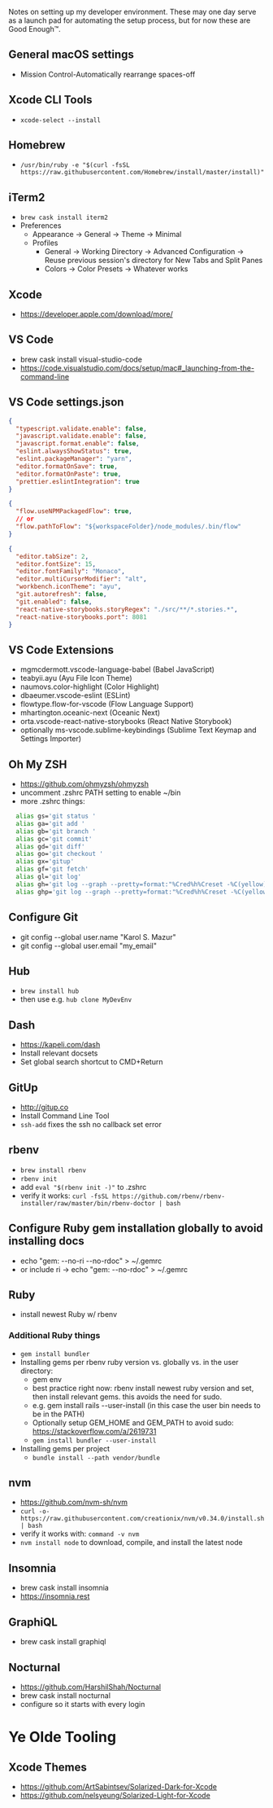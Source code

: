 Notes on setting up my developer environment. These may one day serve as a launch pad for automating the setup process, but for now these are Good Enough™.

## General macOS settings

- Mission Control-Automatically rearrange spaces-off

## Xcode CLI Tools

- `xcode-select --install`

## Homebrew

- `/usr/bin/ruby -e "$(curl -fsSL https://raw.githubusercontent.com/Homebrew/install/master/install)"`

## iTerm2

- `brew cask install iterm2`
- Preferences
  - Appearance -> General -> Theme -> Minimal
  - Profiles
    - General -> Working Directory -> Advanced Configuration -> Reuse previous session's directory for New Tabs and Split Panes
    - Colors -> Color Presets -> Whatever works

## Xcode

- https://developer.apple.com/download/more/

## VS Code

- brew cask install visual-studio-code
- https://code.visualstudio.com/docs/setup/mac#_launching-from-the-command-line

## VS Code settings.json

```json
{
  "typescript.validate.enable": false,
  "javascript.validate.enable": false,
  "javascript.format.enable": false,
  "eslint.alwaysShowStatus": true,
  "eslint.packageManager": "yarn",
  "editor.formatOnSave": true,
  "editor.formatOnPaste": true,
  "prettier.eslintIntegration": true
}
```

```json
{
  "flow.useNPMPackagedFlow": true,
  // or
  "flow.pathToFlow": "${workspaceFolder}/node_modules/.bin/flow"
}
```

```json
{
  "editor.tabSize": 2,
  "editor.fontSize": 15,
  "editor.fontFamily": "Monaco",
  "editor.multiCursorModifier": "alt",
  "workbench.iconTheme": "ayu",
  "git.autorefresh": false,
  "git.enabled": false,
  "react-native-storybooks.storyRegex": "./src/**/*.stories.*",
  "react-native-storybooks.port": 8081
}
```

## VS Code Extensions

- mgmcdermott.vscode-language-babel (Babel JavaScript)
- teabyii.ayu (Ayu File Icon Theme)
- naumovs.color-highlight (Color Highlight)
- dbaeumer.vscode-eslint (ESLint)
- flowtype.flow-for-vscode (Flow Language Support)
- mhartington.oceanic-next (Oceanic Next)
- orta.vscode-react-native-storybooks (React Native Storybook)
- optionally ms-vscode.sublime-keybindings (Sublime Text Keymap and Settings Importer)

## Oh My ZSH

- https://github.com/ohmyzsh/ohmyzsh
- uncomment .zshrc PATH setting to enable ~/bin
- more .zshrc things:

```sh
  alias gs='git status '
  alias ga='git add '
  alias gb='git branch '
  alias gc='git commit'
  alias gd='git diff'
  alias go='git checkout '
  alias gx='gitup'
  alias gf='git fetch'
  alias gl='git log'
  alias gh='git log --graph --pretty=format:"%Cred%h%Creset -%C(yellow)%d%Creset %s %Cgreen(%cr) %C(bold blue)<%an>%Creset" --abbrev-commit --date=relative'
  alias ghp='git log --graph --pretty=format:"%Cred%h%Creset -%C(yellow)%d%Creset %s %Cgreen(%cr) %C(bold blue)<%an>%Creset" --abbrev-commit --date=relative -p'
```

## Configure Git

- git config --global user.name "Karol S. Mazur"
- git config --global user.email "my_email"

## Hub

- `brew install hub`
- then use e.g. `hub clone MyDevEnv`

## Dash

- https://kapeli.com/dash
- Install relevant docsets
- Set global search shortcut to CMD+Return

## GitUp

- http://gitup.co
- Install Command Line Tool
- `ssh-add` fixes the ssh no callback set error

## rbenv

- `brew install rbenv`
- `rbenv init`
- add `eval "$(rbenv init -)"` to .zshrc
- verify it works: `curl -fsSL https://github.com/rbenv/rbenv-installer/raw/master/bin/rbenv-doctor | bash`

## Configure Ruby gem installation globally to avoid installing docs

- echo "gem: --no-ri --no-rdoc" > ~/.gemrc
- or include ri -> echo "gem: --no-rdoc" > ~/.gemrc

## Ruby

- install newest Ruby w/ rbenv

### Additional Ruby things

- `gem install bundler`
- Installing gems per rbenv ruby version vs. globally vs. in the user directory:
  - gem env
  - best practice right now: rbenv install newest ruby version and set, then install relevant gems. this avoids the need for sudo.
  - e.g. gem install rails --user-install (in this case the user bin needs to be in the PATH)
  - Optionally setup GEM_HOME and GEM_PATH to avoid sudo: https://stackoverflow.com/a/2619731
  - `gem install bundler --user-install`
- Installing gems per project
  - `bundle install --path vendor/bundle`

## nvm

- https://github.com/nvm-sh/nvm
- `curl -o- https://raw.githubusercontent.com/creationix/nvm/v0.34.0/install.sh | bash`
- verify it works with: `command -v nvm`
- `nvm install node` to download, compile, and install the latest node

## Insomnia

- brew cask install insomnia
- https://insomnia.rest

## GraphiQL

- brew cask install graphiql

## Nocturnal

- https://github.com/HarshilShah/Nocturnal
- brew cask install nocturnal
- configure so it starts with every login

# Ye Olde Tooling

## Xcode Themes

- https://github.com/ArtSabintsev/Solarized-Dark-for-Xcode
- https://github.com/nelsyeung/Solarized-Light-for-Xcode
